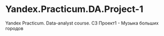 # Yandex.Practicum.DA.Project-1
Yandex Practicum. Data-analyst course. С3 Проект1 - Музыка больших городов

